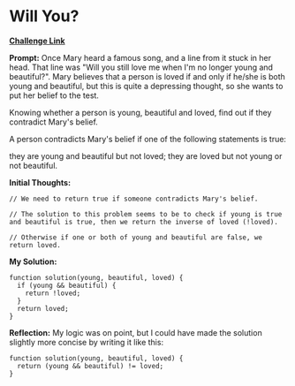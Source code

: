 # Will You?

[**Challenge Link**](https://app.codesignal.com/arcade/code-arcade/at-the-crossroads/jZ4ZSiGohzFTeg4yb)

**Prompt:** Once Mary heard a famous song, and a line from it stuck in her head. That line was "Will you still love me when I'm no longer young and beautiful?". Mary believes that a person is loved if and only if he/she is both young and beautiful, but this is quite a depressing thought, so she wants to put her belief to the test.

Knowing whether a person is young, beautiful and loved, find out if they contradict Mary's belief.

A person contradicts Mary's belief if one of the following statements is true:

they are young and beautiful but not loved;
they are loved but not young or not beautiful.

**Initial Thoughts:**

```
// We need to return true if someone contradicts Mary's belief.

// The solution to this problem seems to be to check if young is true and beautiful is true, then we return the inverse of loved (!loved).

// Otherwise if one or both of young and beautiful are false, we return loved.
```

**My Solution:**

```
function solution(young, beautiful, loved) {
  if (young && beautiful) {
    return !loved;
  }
  return loved;
}
```

**Reflection:** My logic was on point, but I could have made the solution slightly more concise by writing it like this:

```
function solution(young, beautiful, loved) {
  return (young && beautiful) != loved;
}
```
